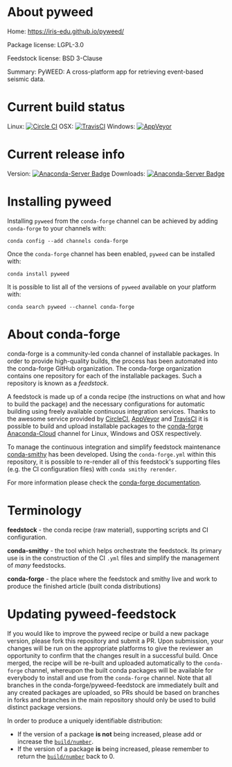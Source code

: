 About pyweed
============

Home: https://iris-edu.github.io/pyweed/

Package license: LGPL-3.0

Feedstock license: BSD 3-Clause

Summary: PyWEED: A cross-platform app for retrieving event-based seismic data.



Current build status
====================

Linux: [![Circle CI](https://circleci.com/gh/conda-forge/pyweed-feedstock.svg?style=shield)](https://circleci.com/gh/conda-forge/pyweed-feedstock)
OSX: [![TravisCI](https://travis-ci.org/conda-forge/pyweed-feedstock.svg?branch=master)](https://travis-ci.org/conda-forge/pyweed-feedstock)
Windows: [![AppVeyor](https://ci.appveyor.com/api/projects/status/github/conda-forge/pyweed-feedstock?svg=True)](https://ci.appveyor.com/project/conda-forge/pyweed-feedstock/branch/master)

Current release info
====================
Version: [![Anaconda-Server Badge](https://anaconda.org/conda-forge/pyweed/badges/version.svg)](https://anaconda.org/conda-forge/pyweed)
Downloads: [![Anaconda-Server Badge](https://anaconda.org/conda-forge/pyweed/badges/downloads.svg)](https://anaconda.org/conda-forge/pyweed)

Installing pyweed
=================

Installing `pyweed` from the `conda-forge` channel can be achieved by adding `conda-forge` to your channels with:

```
conda config --add channels conda-forge
```

Once the `conda-forge` channel has been enabled, `pyweed` can be installed with:

```
conda install pyweed
```

It is possible to list all of the versions of `pyweed` available on your platform with:

```
conda search pyweed --channel conda-forge
```


About conda-forge
=================

conda-forge is a community-led conda channel of installable packages.
In order to provide high-quality builds, the process has been automated into the
conda-forge GitHub organization. The conda-forge organization contains one repository
for each of the installable packages. Such a repository is known as a *feedstock*.

A feedstock is made up of a conda recipe (the instructions on what and how to build
the package) and the necessary configurations for automatic building using freely
available continuous integration services. Thanks to the awesome service provided by
[CircleCI](https://circleci.com/), [AppVeyor](http://www.appveyor.com/)
and [TravisCI](https://travis-ci.org/) it is possible to build and upload installable
packages to the [conda-forge](https://anaconda.org/conda-forge)
[Anaconda-Cloud](http://docs.anaconda.org/) channel for Linux, Windows and OSX respectively.

To manage the continuous integration and simplify feedstock maintenance
[conda-smithy](http://github.com/conda-forge/conda-smithy) has been developed.
Using the ``conda-forge.yml`` within this repository, it is possible to re-render all of
this feedstock's supporting files (e.g. the CI configuration files) with ``conda smithy rerender``.

For more information please check the [conda-forge documentation](https://conda-forge.org/docs/).

Terminology
===========

**feedstock** - the conda recipe (raw material), supporting scripts and CI configuration.

**conda-smithy** - the tool which helps orchestrate the feedstock.
                   Its primary use is in the construction of the CI ``.yml`` files
                   and simplify the management of *many* feedstocks.

**conda-forge** - the place where the feedstock and smithy live and work to
                  produce the finished article (built conda distributions)


Updating pyweed-feedstock
=========================

If you would like to improve the pyweed recipe or build a new
package version, please fork this repository and submit a PR. Upon submission,
your changes will be run on the appropriate platforms to give the reviewer an
opportunity to confirm that the changes result in a successful build. Once
merged, the recipe will be re-built and uploaded automatically to the
`conda-forge` channel, whereupon the built conda packages will be available for
everybody to install and use from the `conda-forge` channel.
Note that all branches in the conda-forge/pyweed-feedstock are
immediately built and any created packages are uploaded, so PRs should be based
on branches in forks and branches in the main repository should only be used to
build distinct package versions.

In order to produce a uniquely identifiable distribution:
 * If the version of a package **is not** being increased, please add or increase
   the [``build/number``](http://conda.pydata.org/docs/building/meta-yaml.html#build-number-and-string).
 * If the version of a package **is** being increased, please remember to return
   the [``build/number``](http://conda.pydata.org/docs/building/meta-yaml.html#build-number-and-string)
   back to 0.
